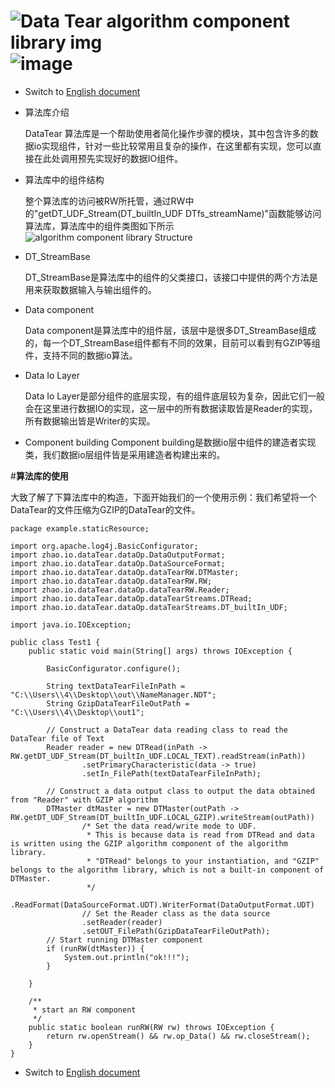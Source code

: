 # ![Data Tear algorithm component library img](https://user-images.githubusercontent.com/113756063/193436746-c253b493-038d-41e7-82e7-da2ff942e30f.png) ![image](https://user-images.githubusercontent.com/113756063/193436796-c762335e-6f8f-4f53-b0fd-b05e3fd8f6d1.png)

- Switch to [English document](https://github.com/BeardedManZhao/dataTear/blob/main/KnowledgeDocument/Data%20Tear%20algorithm%20component%20library.md)
- 算法库介绍
  
  DataTear 算法库是一个帮助使用者简化操作步骤的模块，其中包含许多的数据io实现组件，针对一些比较常用且复杂的操作，在这里都有实现，您可以直接在此处调用预先实现好的数据IO组件。
- 算法库中的组件结构
  
  整个算法库的访问被RW所托管，通过RW中的"getDT_UDF_Stream(DT_builtIn_UDF DTfs_streamName)"函数能够访问算法库，算法库中的组件类图如下所示
![algorithm component library Structure](https://user-images.githubusercontent.com/113756063/193436729-5509aefd-701b-46c9-85cb-22d1dc0520fe.png)
- DT_StreamBase
  
  DT_StreamBase是算法库中的组件的父类接口，该接口中提供的两个方法是用来获取数据输入与输出组件的。
- Data component

  Data component是算法库中的组件层，该层中是很多DT_StreamBase组成的，每一个DT_StreamBase组件都有不同的效果，目前可以看到有GZIP等组件，支持不同的数据io算法。

- Data Io Layer

  Data Io Layer是部分组件的底层实现，有的组件底层较为复杂，因此它们一般会在这里进行数据IO的实现，这一层中的所有数据读取皆是Reader的实现，所有数据输出皆是Writer的实现。

- Component building
  Component building是数据io层中组件的建造者实现类，我们数据io层组件皆是采用建造者构建出来的。

#**算法库的使用**

  大致了解了下算法库中的构造，下面开始我们的一个使用示例：我们希望将一个DataTear的文件压缩为GZIP的DataTear的文件。
```
package example.staticResource;

import org.apache.log4j.BasicConfigurator;
import zhao.io.dataTear.dataOp.DataOutputFormat;
import zhao.io.dataTear.dataOp.DataSourceFormat;
import zhao.io.dataTear.dataOp.dataTearRW.DTMaster;
import zhao.io.dataTear.dataOp.dataTearRW.RW;
import zhao.io.dataTear.dataOp.dataTearRW.Reader;
import zhao.io.dataTear.dataOp.dataTearStreams.DTRead;
import zhao.io.dataTear.dataOp.dataTearStreams.DT_builtIn_UDF;

import java.io.IOException;

public class Test1 {
    public static void main(String[] args) throws IOException {

        BasicConfigurator.configure();

        String textDataTearFileInPath = "C:\\Users\\4\\Desktop\\out\\NameManager.NDT";
        String GzipDataTearFileOutPath = "C:\\Users\\4\\Desktop\\out1";

        // Construct a DataTear data reading class to read the DataTear file of Text
        Reader reader = new DTRead(inPath -> RW.getDT_UDF_Stream(DT_builtIn_UDF.LOCAL_TEXT).readStream(inPath))
                .setPrimaryCharacteristic(data -> true)
                .setIn_FilePath(textDataTearFileInPath);

        // Construct a data output class to output the data obtained from "Reader" with GZIP algorithm
        DTMaster dtMaster = new DTMaster(outPath -> RW.getDT_UDF_Stream(DT_builtIn_UDF.LOCAL_GZIP).writeStream(outPath))
                /* Set the data read/write mode to UDF.
                 * This is because data is read from DTRead and data is written using the GZIP algorithm component of the algorithm library.
                 * "DTRead" belongs to your instantiation, and "GZIP" belongs to the algorithm library, which is not a built-in component of DTMaster.
                 */
                .ReadFormat(DataSourceFormat.UDT).WriterFormat(DataOutputFormat.UDT)
                // Set the Reader class as the data source
                .setReader(reader)
                .setOUT_FilePath(GzipDataTearFileOutPath);
        // Start running DTMaster component
        if (runRW(dtMaster)) {
            System.out.println("ok!!!");
        }

    }

    /**
     * start an RW component
     */
    public static boolean runRW(RW rw) throws IOException {
        return rw.openStream() && rw.op_Data() && rw.closeStream();
    }
}
```
- Switch to [English document](https://github.com/BeardedManZhao/dataTear/blob/main/KnowledgeDocument/Data%20Tear%20algorithm%20component%20library.md)
